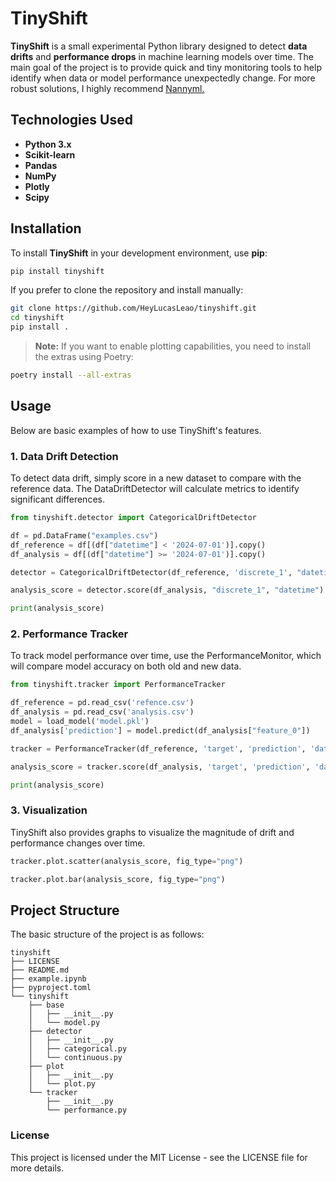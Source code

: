 # TinyShift

**TinyShift** is a small experimental Python library designed to detect **data drifts** and **performance drops** in machine learning models over time. The main goal of the project is to provide quick and tiny monitoring tools to help identify when data or model performance unexpectedly change.
For more robust solutions, I highly recommend [Nannyml.](https://github.com/NannyML/nannyml)

## Technologies Used

- **Python 3.x**
- **Scikit-learn**
- **Pandas**
- **NumPy**
- **Plotly**
- **Scipy**

## Installation

To install **TinyShift** in your development environment, use **pip**:


```bash
pip install tinyshift
```
If you prefer to clone the repository and install manually:
```bash
git clone https://github.com/HeyLucasLeao/tinyshift.git
cd tinyshift    
pip install .
```

> **Note:** If you want to enable plotting capabilities, you need to install the extras using Poetry:

```bash
poetry install --all-extras
```

## Usage
Below are basic examples of how to use TinyShift's features.
### 1. Data Drift Detection
To detect data drift, simply score in a new dataset to compare with the reference data. The DataDriftDetector will calculate metrics to identify significant differences.

```python
from tinyshift.detector import CategoricalDriftDetector

df = pd.DataFrame("examples.csv")
df_reference = df[(df["datetime"] < '2024-07-01')].copy()
df_analysis = df[(df["datetime"] >= '2024-07-01')].copy()

detector = CategoricalDriftDetector(df_reference, 'discrete_1', "datetime", "W", drift_limit='mad')

analysis_score = detector.score(df_analysis, "discrete_1", "datetime")

print(analysis_score)
```

### 2. Performance Tracker
To track model performance over time, use the PerformanceMonitor, which will compare model accuracy on both old and new data.
```python
from tinyshift.tracker import PerformanceTracker

df_reference = pd.read_csv('refence.csv')
df_analysis = pd.read_csv('analysis.csv')
model = load_model('model.pkl') 
df_analysis['prediction'] = model.predict(df_analysis["feature_0"])

tracker = PerformanceTracker(df_reference, 'target', 'prediction', 'datetime', "W")

analysis_score = tracker.score(df_analysis, 'target', 'prediction', 'datetime')

print(analysis_score)
```

### 3. Visualization
TinyShift also provides graphs to visualize the magnitude of drift and performance changes over time.
```python
tracker.plot.scatter(analysis_score, fig_type="png")

tracker.plot.bar(analysis_score, fig_type="png")
```

## Project Structure
The basic structure of the project is as follows:
```
tinyshift
├── LICENSE
├── README.md
├── example.ipynb
├── pyproject.toml
└── tinyshift
    ├── base
    │   ├── __init__.py
    │   └── model.py
    ├── detector
    │   ├── __init__.py
    │   ├── categorical.py
    │   └── continuous.py
    ├── plot
    │   ├── __init__.py
    │   └── plot.py
    └── tracker
        ├── __init__.py
        └── performance.py          
```

### License
This project is licensed under the MIT License - see the LICENSE file for more details.

